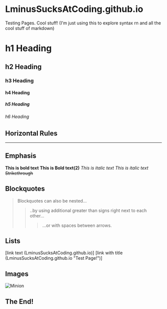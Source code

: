 # LminusSucksAtCoding.github.io
Testing Pages.  Cool stuff!
(I'm just using this to explore syntax rn and all the cool stuff of markdown)

# h1 Heading
## h2 Heading
### h3 Heading
#### h4 Heading
##### h5 Heading
###### h6 Heading

## Horizontal Rules

___

## Emphasis
**This is bold text**
__This is Bold text(2)__
*This is italic text*
_This is italic text_
~~Strikethrough~~

## Blockquotes
> Blockquotes can also be nested...
>> ..by using additional greater than signs right next to each other...
>>> ...or with spaces between arrows.

## Lists
[link text (LminusSucksAtCoding.github.io)]
[link with title (LminusSucksAtCoding.github.io "Test Page!")]

## Images
![Minion](https://octodex.github.com/images/minion.png)

## The End!
